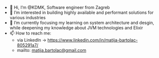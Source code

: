 - 👋 Hi, I’m @KDMK, Software engineer from Zagreb
- 👀 I’m interested in building highly available and performant solutions for various industries
- 🌱 I’m currently focusing my learning on system architecture and desgin, while deepening my knowledge about JVM technologies and Elixir
- 📫 How to reach me:
  - via LinkedIn -> https://www.linkedin.com/in/matija-bartolac-805291a7/
  - mailto: matija.bartolac@gmail.com

<!---
KDMK/KDMK is a ✨ special ✨ repository because its `README.md` (this file) appears on your GitHub profile.
You can click the Preview link to take a look at your changes.
--->
